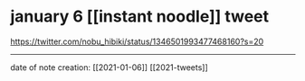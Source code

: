 # january 6 [[instant noodle]] tweet
https://twitter.com/nobu_hibiki/status/1346501993477468160?s=20

___
date of note creation: [[2021-01-06]]
[[2021-tweets]]

